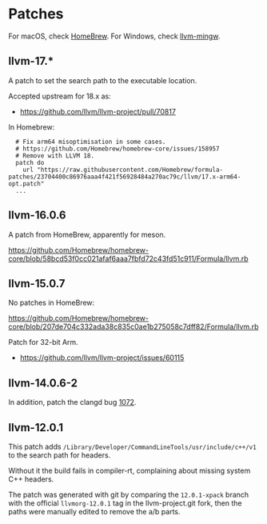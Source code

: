# Patches

For macOS, check [HomeBrew](https://github.com/Homebrew/homebrew-core/blob/master/Formula/l/llvm.rb).
For Windows, check [llvm-mingw](https://github.com/mstorsjo/llvm-mingw/releases).

## llvm-17.*

A patch to set the search path to the executable location.

Accepted upstream for 18.x as:

- https://github.com/llvm/llvm-project/pull/70817

In Homebrew:

```
  # Fix arm64 misoptimisation in some cases.
  # https://github.com/Homebrew/homebrew-core/issues/158957
  # Remove with LLVM 18.
  patch do
    url "https://raw.githubusercontent.com/Homebrew/formula-patches/23704400c86976aaa4f421f56928484a270ac79c/llvm/17.x-arm64-opt.patch"
  ...
```

## llvm-16.0.6

A patch from HomeBrew, apparently for meson.

<https://github.com/Homebrew/homebrew-core/blob/58bcd53f0cc021afaf6aaa7fbfd72c43fd51c911/Formula/llvm.rb>

## llvm-15.0.7

No patches in HomeBrew:

<https://github.com/Homebrew/homebrew-core/blob/207de704c332ada38c835c0ae1b275058c7dff82/Formula/llvm.rb>

Patch for 32-bit Arm.

- <https://github.com/llvm/llvm-project/issues/60115>

## llvm-14.0.6-2

In addition, patch the clangd bug
[1072](https://github.com/clangd/clangd/issues/1072).

## llvm-12.0.1

This patch adds `/Library/Developer/CommandLineTools/usr/include/c++/v1`
to the search path for headers.

Without it the build fails in compiler-rt, complaining about missing
system C++ headers.

The patch was generated with git by comparing the `12.0.1-xpack` branch
with the official `llvmorg-12.0.1` tag in the llvm-project.git fork,
then the paths were manually edited to remove the a/b parts.
